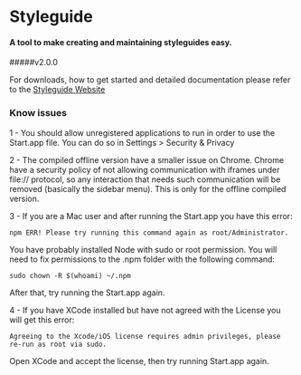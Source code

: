 # Styleguide
#### A tool to make creating and maintaining styleguides easy.
#####v2.0.0

For downloads, how to get started and detailed documentation please refer to the [Styleguide Website](http://hugeinc.github.io/styleguide/)

### Know issues
1 - You should allow unregistered applications to run in order to use the Start.app file. You can do so in Settings > Security & Privacy

2 - The compiled offline version have a smaller issue on Chrome. Chrome have a security policy of not allowing communication with iframes under file:// protocol, so any interaction that needs such communication will be removed (basically the sidebar menu). This is only for the offline compiled version.

3 - If you are a Mac user and after running the Start.app you have this error:

```
npm ERR! Please try running this command again as root/Administrator.
```
You have probably installed Node with sudo or root permission. You will need to fix permissions to the .npm folder with the following command:

```
sudo chown -R $(whoami) ~/.npm
```

After that, try running the Start.app again.
 
4 - If you have XCode installed but have not agreed with the License you will get this error:
```
Agreeing to the Xcode/iOS license requires admin privileges, please re-run as root via sudo.
```
Open XCode and accept the license, then try running Start.app again.
